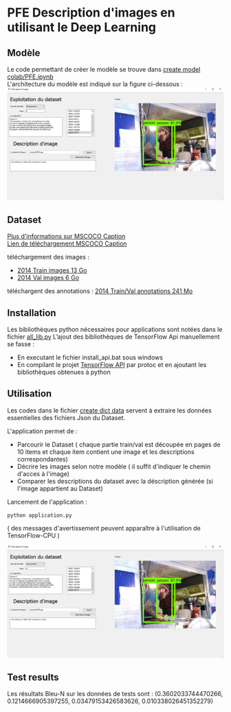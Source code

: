# PFE Description d'images en utilisant le Deep Learning

## Modèle  
Le code permettant de créer le modèle se trouve dans [create model colab/PFE.ipynb](https://github.com/A-RAMZI/PFE/blob/master/create%20model%20colab/PFE.ipynb)   
L'architecture du modèle est indiqué sur la figure ci-dessous : ![image info](./temp/appli.jpg)  

## Dataset  
[Plus d'informations sur MSCOCO Caption](https://cocodataset.org/#captions-2015)   
[Lien de téléchargement MSCOCO Caption](https://cocodataset.org/#captions-2015)  

téléchargement des images :
  * [2014 Train images  13 Go](http://images.cocodataset.org/zips/train2014.zip)
  * [2014 Val images     6 Go](http://images.cocodataset.org/zips/val2014.zip)  
  
téléchargent des annotations : [2014 Train/Val annotations  241 Mo](http://images.cocodataset.org/annotations/annotations_trainval2014.zip)

## Installation 
Les bibliothèques python nécessaires pour applications sont notées dans le fichier [all_lib.py](https://github.com/A-RAMZI/PFE/blob/master/all_lib.py)
L’ajout des bibliothèques de TensorFlow Api manuellement se fasse :
  * En executant le fichier install_api.bat sous windows 
  * En compilant le projet [TensorFlow API](https://github.com/tensorflow/models/) 
par protoc et en ajoutant les bibliothèques obtenues à python

## Utilisation 
Les codes dans le fichier [create dict data](https://github.com/A-RAMZI/PFE/tree/master/create%20data%20dict)  servent à extraire les données essentielles des fichiers Json du Dataset.
  
L'application permet de :
  * Parcourir le Dataset ( chaque partie train/val est découpée en pages de 10 items et chaque item contient une image et les descriptions correspondantes)
  * Décrire les images selon notre modèle ( il suffit d'indiquer le chemin d'acces à l'image)
  * Comparer les descriptions du dataset avec la déscription générée (si l'image appartient au Dataset)  
  
Lancement de l'application :
  
    python application.py
   
( des messages d'avertissement peuvent apparaître à l'utilisation de TensorFlow-CPU )

![image info](./temp/appli.jpg)  

## Test results  
Les résultats Bleu-N sur les données de tests sont :
(0.3602033744470266, 0.1214666905397255, 0.03479153426583626, 0.010338026451352279)
